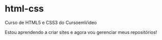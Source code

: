 # html-css
Curso de HTML5 e CSS3 do CursoemVideo

Estou aprendendo a criar sites e agora vou  gerenciar meus repositórios!